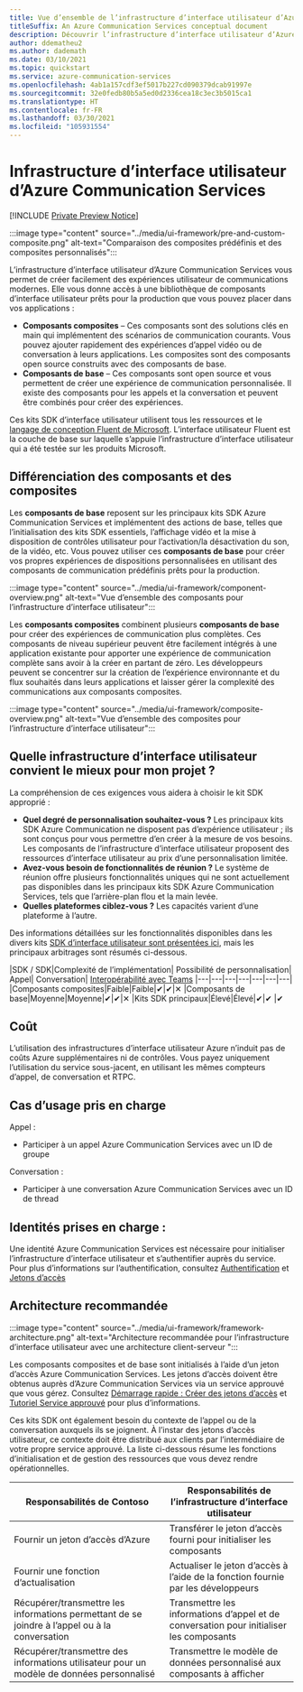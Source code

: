 ```yaml
---
title: Vue d’ensemble de l’infrastructure d’interface utilisateur d’Azure Communication Services
titleSuffix: An Azure Communication Services conceptual document
description: Découvrir l’infrastructure d’interface utilisateur d’Azure Communication Services
author: ddematheu2
ms.author: dademath
ms.date: 03/10/2021
ms.topic: quickstart
ms.service: azure-communication-services
ms.openlocfilehash: 4ab1a157cdf3ef5017b227cd090379dcab91997e
ms.sourcegitcommit: 32e0fedb80b5a5ed0d2336cea18c3ec3b5015ca1
ms.translationtype: HT
ms.contentlocale: fr-FR
ms.lasthandoff: 03/30/2021
ms.locfileid: "105931554"
---
```

# <a name="azure-communication-services-ui-framework"></a>Infrastructure d’interface utilisateur d’Azure Communication Services

[!INCLUDE [Private Preview Notice](../../includes/private-preview-include.md)]

:::image type="content" source="../media/ui-framework/pre-and-custom-composite.png" alt-text="Comparaison des composites prédéfinis et des composites personnalisés":::

L’infrastructure d’interface utilisateur d’Azure Communication Services vous permet de créer facilement des expériences utilisateur de communications modernes. Elle vous donne accès à une bibliothèque de composants d’interface utilisateur prêts pour la production que vous pouvez placer dans vos applications :

- **Composants composites** – Ces composants sont des solutions clés en main qui implémentent des scénarios de communication courants. Vous pouvez ajouter rapidement des expériences d’appel vidéo ou de conversation à leurs applications. Les composites sont des composants open source construits avec des composants de base.
- **Composants de base** – Ces composants sont open source et vous permettent de créer une expérience de communication personnalisée. Il existe des composants pour les appels et la conversation et peuvent être combinés pour créer des expériences. 

Ces kits SDK d’interface utilisateur utilisent tous les ressources et le [langage de conception Fluent de Microsoft](https://developer.microsoft.com/fluentui/). L’interface utilisateur Fluent est la couche de base sur laquelle s’appuie l’infrastructure d’interface utilisateur qui a été testée sur les produits Microsoft.

## <a name="differentiating-components-and-composites"></a>**Différenciation des composants et des composites**

Les **composants de base** reposent sur les principaux kits SDK Azure Communication Services et implémentent des actions de base, telles que l’initialisation des kits SDK essentiels, l’affichage vidéo et la mise à disposition de contrôles utilisateur pour l’activation/la désactivation du son, de la vidéo, etc. Vous pouvez utiliser ces **composants de base** pour créer vos propres expériences de dispositions personnalisées en utilisant des composants de communication prédéfinis prêts pour la production.

:::image type="content" source="../media/ui-framework/component-overview.png" alt-text="Vue d’ensemble des composants pour l’infrastructure d’interface utilisateur":::

Les **composants composites** combinent plusieurs **composants de base** pour créer des expériences de communication plus complètes. Ces composants de niveau supérieur peuvent être facilement intégrés à une application existante pour apporter une expérience de communication complète sans avoir à la créer en partant de zéro. Les développeurs peuvent se concentrer sur la création de l’expérience environnante et du flux souhaités dans leurs applications et laisser gérer la complexité des communications aux composants composites.

:::image type="content" source="../media/ui-framework/composite-overview.png" alt-text="Vue d’ensemble des composites pour l’infrastructure d’interface utilisateur":::

## <a name="what-ui-framework-is-best-for-my-project"></a>Quelle infrastructure d’interface utilisateur convient le mieux pour mon projet ?

La compréhension de ces exigences vous aidera à choisir le kit SDK approprié :

- **Quel degré de personnalisation souhaitez-vous ?** Les principaux kits SDK Azure Communication ne disposent pas d’expérience utilisateur ; ils sont conçus pour vous permettre d’en créer à la mesure de vos besoins. Les composants de l’infrastructure d’interface utilisateur proposent des ressources d’interface utilisateur au prix d’une personnalisation limitée.
- **Avez-vous besoin de fonctionnalités de réunion ?** Le système de réunion offre plusieurs fonctionnalités uniques qui ne sont actuellement pas disponibles dans les principaux kits SDK Azure Communication Services, tels que l’arrière-plan flou et la main levée.
- **Quelles plateformes ciblez-vous ?** Les capacités varient d’une plateforme à l’autre.

Des informations détaillées sur les fonctionnalités disponibles dans les divers kits [SDK d’interface utilisateur sont présentées ici](ui-sdk-features.md), mais les principaux arbitrages sont résumés ci-dessous.

|SDK / SDK|Complexité de l’implémentation|   Possibilité de personnalisation|  Appel| Conversation| [Interopérabilité avec Teams](./../teams-interop.md)
|---|---|---|---|---|---|---|
|Composants composites|Faible|Faible|✔|✔|✕
|Composants de base|Moyenne|Moyenne|✔|✔|✕
|Kits SDK principaux|Élevé|Élevé|✔|✔ |✔

## <a name="cost"></a>Coût

L’utilisation des infrastructures d’interface utilisateur Azure n’induit pas de coûts Azure supplémentaires ni de contrôles. Vous payez uniquement l’utilisation du service sous-jacent, en utilisant les mêmes compteurs d’appel, de conversation et RTPC.

## <a name="supported-use-cases"></a>Cas d’usage pris en charge

Appel :

- Participer à un appel Azure Communication Services avec un ID de groupe

Conversation :

- Participer à une conversation Azure Communication Services avec un ID de thread

## <a name="supported-identities"></a>Identités prises en charge :

Une identité Azure Communication Services est nécessaire pour initialiser l’infrastructure d’interface utilisateur et s’authentifier auprès du service. Pour plus d’informations sur l’authentification, consultez [Authentification](../authentication.md) et [Jetons d’accès](../../quickstarts/access-tokens.md)


## <a name="recommended-architecture"></a>Architecture recommandée 

:::image type="content" source="../media/ui-framework/framework-architecture.png" alt-text="Architecture recommandée pour l’infrastructure d’interface utilisateur avec une architecture client-serveur ":::

Les composants composites et de base sont initialisés à l’aide d’un jeton d’accès Azure Communication Services. Les jetons d’accès doivent être obtenus auprès d’Azure Communication Services via un service approuvé que vous gérez. Consultez [Démarrage rapide : Créer des jetons d’accès](../../quickstarts/access-tokens.md) et [Tutoriel Service approuvé](../../tutorials/trusted-service-tutorial.md) pour plus d’informations.

Ces kits SDK ont également besoin du contexte de l’appel ou de la conversation auxquels ils se joignent. À l’instar des jetons d’accès utilisateur, ce contexte doit être distribué aux clients par l’intermédiaire de votre propre service approuvé. La liste ci-dessous résume les fonctions d’initialisation et de gestion des ressources que vous devez rendre opérationnelles.

| Responsabilités de Contoso                                 | Responsabilités de l’infrastructure d’interface utilisateur                         |
|----------------------------------------------------------|-----------------------------------------------------------------|
| Fournir un jeton d’accès d’Azure                    | Transférer le jeton d’accès fourni pour initialiser les composants        |
| Fournir une fonction d’actualisation                                 | Actualiser le jeton d’accès à l’aide de la fonction fournie par les développeurs          |
| Récupérer/transmettre les informations permettant de se joindre à l’appel ou à la conversation          | Transmettre les informations d’appel et de conversation pour initialiser les composants |
| Récupérer/transmettre des informations utilisateur pour un modèle de données personnalisé | Transmettre le modèle de données personnalisé aux composants à afficher          |
